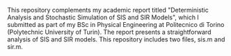 This repository complements my academic report titled "Deterministic Analysis and Stochastic Simulation of SIS and SIR Models", which I submitted as part of my BSc in Physical Engineering at Politecnico di Torino (Polytechnic University of Turin). The report presents a straightforward analysis of SIS and SIR models. This repository includes two files, sis.m and sir.m.
